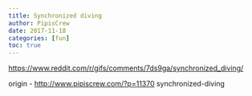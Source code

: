 ```yaml
---
title: Synchronized diving
author: PipisCrew
date: 2017-11-18
categories: [fun]
toc: true
---
```


https://www.reddit.com/r/gifs/comments/7ds9ga/synchronized_diving/

origin - http://www.pipiscrew.com/?p=11370 synchronized-diving